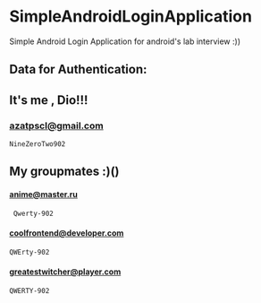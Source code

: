 # SimpleAndroidLoginApplication
Simple Android Login Application for android's lab interview :))
## Data for Authentication:
## It's me , Dio!!!
### azatpscl@gmail.com
    NineZeroTwo902
## My groupmates :)()
####  anime@master.ru
     Qwerty-902
  
#### coolfrontend@developer.com
    QWErty-902
  
#### greatestwitcher@player.com
    QWERTY-902
